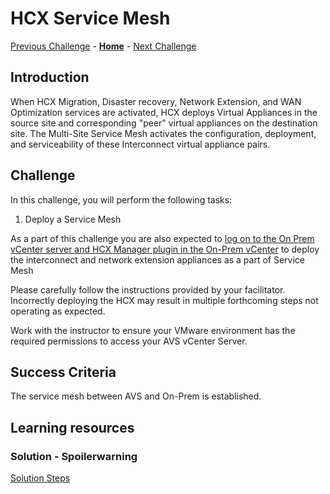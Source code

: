 # HCX Service Mesh

[Previous Challenge](./08-HCX-Compute-Profiles.md) - **[Home](../Readme.md)** - [Next Challenge](./10-HCX-Network-Extension.md)

## Introduction

When HCX Migration, Disaster recovery, Network Extension, and WAN Optimization services are activated, HCX deploys Virtual Appliances in the source site and corresponding "peer" virtual appliances on the destination site. The Multi-Site Service Mesh activates the configuration, deployment, and serviceability of these Interconnect virtual appliance pairs.

## Challenge 

In this challenge, you will perform the following tasks:

1.	Deploy a Service Mesh

As a part of this challenge you are also expected to <u>log on to the On Prem vCenter server and HCX Manager plugin in the On-Prem vCenter</u> to deploy the interconnect and network extension appliances as a part of Service Mesh

Please carefully follow the instructions provided by your facilitator. Incorrectly deploying the HCX may result in multiple forthcoming steps not operating as expected.

Work with the instructor to ensure your VMware environment has the required permissions to access your AVS vCenter Server.

## Success Criteria

The service mesh between AVS and On-Prem is established.

## Learning resources

### Solution - Spoilerwarning

[Solution Steps](../Solutionguide/09-HCX-Service-Mesh.md)